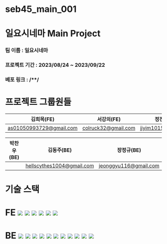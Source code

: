 # seb45_main_001

# 일요시네마 Main Project

### 팀 이름 : 일요시네마
### 프로젝트 기간 : 2023/08/24 ~ 2023/09/22
### 베포 링크 : /**/

# 프로젝트 그룹원들
|김희목(FE)|서강의(FE)|정진용(FE)|
|------|---|---|
|as01050993729@gmail.com|colruck32@gmail.com|jjyim1015@gmail.com|

|박찬우(BE)|김동주(BE)|장정규(BE)|
|------|---|---|
||hellscythes1004@gmail.com|jeonggyu116@gmail.com|

# 기술 스택
# FE <img src="https://img.shields.io/badge/javascript-F7DF1E?style=for-the-badge&logo=javascript&logoColor=black"> <img src="https://img.shields.io/badge/html5-E34F26?style=for-the-badge&logo=html5&logoColor=white"> <img src="https://img.shields.io/badge/react-61DAFB?style=for-the-badge&logo=react&logoColor=black"> <img src="https://img.shields.io/badge/styledcomponents-DB7093?style=for-the-badge&logo=styledcomponents&logoColor=black"> <img src="https://img.shields.io/badge/redux-764ABC?style=for-the-badge&logo=redux&logoColor=black"> <img src="https://img.shields.io/badge/typescript-3178C6?style=for-the-badge&logo=typescript&logoColor=black"> 
# BE <img src="https://img.shields.io/badge/java-FF160B?style=for-the-badge&logo=java&logoColor=black"> <img src="https://img.shields.io/badge/spring-6DB33F?style=for-the-badge&logo=spring&logoColor=black"> <img src="https://img.shields.io/badge/springboot-6DB33F?style=for-the-badge&logo=springboot&logoColor=black"> <img src="https://img.shields.io/badge/springdatajpa-6DB33F?style=for-the-badge&logo=springdatajpa&logoColor=black"> <img src="https://img.shields.io/badge/springsecurity-6DB33F?style=for-the-badge&logo=springsecurity&logoColor=black"> <img src="https://img.shields.io/badge/springrestdocs-6DB33F?style=for-the-badge&logo=springrestdocs&logoColor=black"> <img src="https://img.shields.io/badge/mockito-111324?style=for-the-badge&logo=mockito&logoColor=black"> <img src="https://img.shields.io/badge/mysql-4479A1?style=for-the-badge&logo=mysql&logoColor=black"> <img src="https://img.shields.io/badge/amazonec2-FF9900?style=for-the-badge&logo=amazonec2&logoColor=black">  <img src="https://img.shields.io/badge/amazons3-569A31?style=for-the-badge&logo=amazons3&logoColor=black"> <img src="https://img.shields.io/badge/docker-2496ED?style=for-the-badge&logo=docker&logoColor=black">
